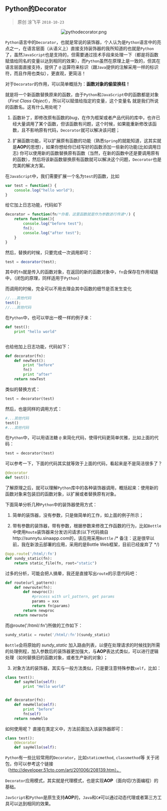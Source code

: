 ## Python的Decorator

> 原创 涂飞平  `2018-10-23`

<p style="text-align: center;"><img src="http://store.tufeiping.cn/pythodecorator.png" alt="pythodecorator.png"></p>

`Python`语言中的`Decorator`，也就是常说的装饰器，个人认为是`Python`语言中的亮点之一，在语言层面（从语义上）直接支持装饰器的我所知道的也就是`Python`了，虽然`JavaScript`也是支持的，但需要通过技术手段来处理一下（都是将函数赋值给同名的变量以达到相同的效果），而`Python`虽然在原理上是一致的，但其在语言层面直接支持，提供了 `@` 运算符来标识（跟`Java`提供的注解采用一样的标识符，而且作用也类似），更直观，更简洁！

对于`Decorator`的作用，可以简单概括为：**函数对象的偷梁换柱！**

就是将一个新函数替换原来的函数，由于`Python`和`JavaScript`中的函数都是对象（*First Class Object*），所以可以赋值给指定的变量，这个变量名 就是我们所说的函数名。这有什么用处呢？



1. 函数补丁，即修改原有函数的*bug*，在作为框架或者产品代码的库中，也许已经大量调用了某个函数，但该函数有问题，这个时候，如果能重新修改该函数，且不影响原有代码，`Decorator`就可以解决该问题；

2. 扩展函数功能，可以扩展原有函数的功能（熟悉`Spring`的就能知道，这其实就是**AOP**的思想），如果你想给你已经写好的函数添加一些新的功能(比如调用日志) 你可以使用新的函数替换原有函数（当然，在新的函数中还是要调用原有的函数），然后将该新函数替换原有函数就可以解决这个问题，`Decorator`也是完美的解决方案。



在`JavaScript`中，我们需要扩展一个名为`test`的函数，比如

~~~javascript
var test = function() {
    console.log("hello world");
}
~~~

给它加上日志功能，代码如下

~~~javascript
decorator = function(fn/*你看，这里函数就是作为参数进行传递*/) {
    return function(){
        console.log("before test");
        fn();
        console.log("after test");
    }
}
~~~

然后，替换的时候，只要完成一次调用即可： 

~~~javascript
test = decorator(test);
~~~

其中的`fn`就是传入的函数对象，在返回的新的函数对象中，`fn`会保存在作用域链中，（闭包的原理，同样适用于`Python`）

而调用的时候，完全可以不用去理会其中函数的细节是否发生变化

~~~javascript
//...其他代码 
test(); 
//...其他代码
~~~

在`Python`中，也可以举出一模一样的例子来：

~~~python
def test():
    print "hello world"
	
~~~
	
也给他加上日志功能，代码如下：

~~~python
def decorator(fn):
    def newTest():
        print "before"
        fn()
        print "after"
    return newTest
~~~

类似的替换方式：

~~~python
test = decorator(test)
~~~

然后，也是同样的调用方式： 

~~~python
#...其他代码 
test() 
#...其他代码
~~~

在`Python`中，可以用语法糖 `@` 来简化代码，使得代码更简单优雅，比如上面的代码： 

~~~python
test = decorator(test)
~~~

可以参考一下，下面的代码其实就等效于上面的代码，看起来是不是简洁很多了？ 

~~~python
@decorator 
def test():
~~~

了解原理之后，就可以理解`Python`库中的各种装饰器调用，概括起来：使用新的函数对象来包装旧的函数对象，以扩展或者替换原有对象。

下面简单分析几种`Python`中的装饰器使用方式：

1. 简单的装饰器，没有参数，只是做简单的工作，如上面的例子所示；

2. 带有参数的装饰器，带有参数，根据参数来修改工作函数的行为，比如`Bottle`中使用`Route`装饰器来分发访问请求(以下代码摘自http://sunnytu.sinaapp.com的，该应用采用`Bottle` /* 备注：这是很早以前，我在新浪云部署的应用，采用的是Bottle Web框架，目前已经废弃了 */)

~~~python
@app.route('/html/:fn') 
def sundy_static(fn): 
    return static_file(fn, root="static")
~~~

过多的分析，可能会把人搞晕，我还是直接写出`route`的示意代码吧：

~~~python
def route(url_pattern):
    def newroute(fn):
        def newproc():
            #process with url_pattern, get params
            params = xxx
            return fn(params)
        return newproc
    return newroute
~~~

而@route('/html/:fn')所做的工作如下： 

~~~python
sundy_static = route('/html/:fn')(sundy_static)
~~~

`Bottle`会将原始的 *sundy_static* 加入路由列表，以便在处理请求的时候找到所需的处理例程，加入参数后的装饰器更加强大，与**AOP**表达式类似，可以进行逻辑处理（如何替换旧的函数对象，或者生产新的对象）；

3. 对象方法的装饰器，其实与一般方法类似，只是要注意特殊参数`self`，比如：

~~~python
class test(): 
    def sayHello(self): 
        print "Hello world"


def decorator(fn): 
    def newHello(self): 
        print "before" 
        fn(self) 
    return newHello
~~~

如何使用呢？ 直接在类定义中，方法前面加入该装饰器即可： 

~~~python
class test(): 
    @decorator 
    def sayHello(self):
~~~

`Python`有一些比较常用的`Decorator`，比如`staticmethod`, `classmethod`等 关于闭包，你可以参考这个链接（http://developer.51cto.com/art/201006/208139.htm）。

`Decorator`应用模式，其实就是代理模式，也是实现**AOP**（面向切/方面编程）的基础。

`JavScript`和`Python`是原生支持**AOP**的，`Java`和`C#`可以通过动态代理或者第三方工具可以达到相同的效果。